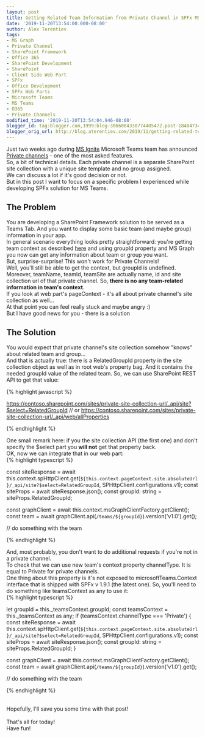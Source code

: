 ```yaml
---
layout: post
title: Getting Related Team Information from Private Channel in SPFx MS Teams App
date: '2019-11-20T13:54:00.000-08:00'
author: Alex Terentiev
tags:
- MS Graph
- Private Channel
- SharePoint Framework
- Office 365
- SharePoint Development
- SharePoint
- Client Side Web Part
- SPFx
- Office Development
- SPFx Web Parts
- Microsoft Teams
- MS Teams
- O365
- Private Channels
modified_time: '2019-11-20T13:54:04.946-08:00'
blogger_id: tag:blogger.com,1999:blog-3066084330774405472.post-1840473478477100715
blogger_orig_url: http://blog.aterentiev.com/2019/11/getting-related-team-information-from.html
---
```


Just two weeks ago during <a href="https://myignite.techcommunity.microsoft.com/sessions" target="_blank">MS Ignite</a> Microsoft Teams team has announced <a href="https://docs.microsoft.com/en-us/microsoftteams/private-channels" target="_blank">Private channels</a> - one of the most asked features.<br />So, a bit of technical details. Each private channel is a separate SharePoint site collection with a unique site template and no group assigned. <br />We can discuss a lot if it's good decision or not.<br />But in this post I want to focus on a specific problem I experienced while developing SPFx solution for MS Teams. <br /><a name='more'></a><h2>The Problem</h2>You are developing a SharePoint Framework solution to be served as a Teams Tab. And you want to display some basic team (and maybe group) information in your app.<br />In general scenario everything looks pretty straightforward: you're getting team context as described <a href="https://docs.microsoft.com/en-us/sharepoint/dev/spfx/web-parts/get-started/using-web-part-as-ms-teams-tab#updating-code-to-be-aware-of-the-microsoft-teams-context" target="_blank">here</a> and using <span class="code">groupId</span> property and MS Graph you now can get any information about team or group you want.<br />But, surprise-surprise! This won't work for Private Channels!<br />Well, you'll still be able to get the context, but <span class="code">groupId</span> is <span class="code">undefined</span>. Moreover, <span class="code">teamName, teamId, teamSite</span> are actually name, id and site collection url of that private channel. So, <b>there is no any team-related information in team's context</b>.<br />If you look at web part's <span class="code">pageContext</span> - it's all about private channel's site collection as well...<br />At that point you can feel really stuck and maybe angry :)<br />But I have good news for you - there is a solution<br /><h2>The Solution</h2>You would expect that private channel's site collection somehow "knows" about related team and group...<br />And that is actually true: there is a <span class="code">RelatedGroupId</span> property in the site collection object as well as in root web's property bag. And it contains the needed <span class="code">groupId</span> value of the related team. So, we can use SharePoint REST API to get that value: 
<div markdown="1">
{% highlight javascript %}

https://contoso.sharepoint.com/sites/private-site-collection-url/_api/site?$select=RelatedGroupId
// or
https://contoso.sharepoint.com/sites/private-site-collection-url/_api/web/allProperties

{% endhighlight %}
</div>
One small remark here: if you the site collection API (the first one) and don't specify the <span class="code">$select</span> part you <b>will not</b> get that property back.<br />OK, now we can integrate that in our web part: 
<div markdown="1">
{% highlight typescript %}

const siteResponse = await this.context.spHttpClient.get(`${this.context.pageContext.site.absoluteUrl}/_api/site?$select=RelatedGroupId`, SPHttpClient.configurations.v1);
const siteProps = await siteResponse.json();
const groupId: string = siteProps.RelatedGroupId;

const graphClient = await this.context.msGraphClientFactory.getClient();
const team = await graphClient.api(`/teams/${groupId}`).version('v1.0').get();

// do something with the team


{% endhighlight %}
</div>
And, most probably, you don't want to do additional requests if you're not in a private channel.<br />To check that we can use new team's context property <span class="code">channelType</span>. It is equal to <span class="code">Private</span> for private channels.<br />One thing about this property is it's not exposed to <span class="code">microsoftTeams.Context</span> interface that is shipped with SPFx v 1.9.1 (the latest one). So, you'll need to do something like <span class="code">teamsContext as any</span> to use it: 
<div markdown="1">
{% highlight typescript %}

let groupId = this._teamsContext.groupId;
const teamsContext = this._teamsContext as any;
if (teamsContext.channelType === 'Private') {
  const siteResponse = await this.context.spHttpClient.get(`${this.context.pageContext.site.absoluteUrl}/_api/site?$select=RelatedGroupId`, SPHttpClient.configurations.v1);
  const siteProps = await siteResponse.json();
  const groupId: string = siteProps.RelatedGroupId;
}

const graphClient = await this.context.msGraphClientFactory.getClient();
const team = await graphClient.api(`/teams/${groupId}`).version('v1.0').get();

// do something with the team

{% endhighlight %}
</div>
<br />Hopefully, I'll save you some time with that post!<br /><br />That's all for today!<br />Have fun!